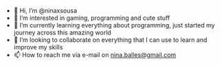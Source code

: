 - 👋 Hi, I’m @ninaxsousa
- 👀 I’m interested in gaming, programming and cute stuff
- 🌱 I’m currently learning everything about programming, just started my journey across this amazing world
- 💞️ I’m looking to collaborate on everything that I can use to learn and improve my skills
- 📫 How to reach me via e-mail on nina.balles@gmail.com

<!---
ninaxsousa/ninaxsousa is a ✨ special ✨ repository because its `README.md` (this file) appears on your GitHub profile.
You can click the Preview link to take a look at your changes.
--->
